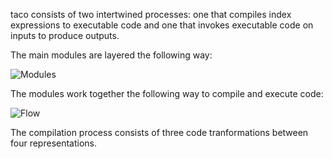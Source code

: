 taco consists of two intertwined processes: one that compiles index
expressions to executable code and one that invokes executable code on
inputs to produce outputs.

The main modules are layered the following way:

![Modules](https://github.com/tensor-compiler/taco/wiki/images/modules.png)

The modules work together the following way to compile and execute code:

![Flow](https://github.com/tensor-compiler/taco/wiki/images/flow.png)

The compilation process consists of three code tranformations between four
representations.
